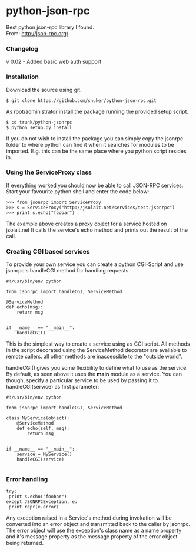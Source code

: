 # python-json-rpc


Best python json-rpc library I found.   
From: http://json-rpc.org/

### Changelog

v 0.02 - Added basic web auth support




### Installation 
Download the source using git.
```
$ git clone https://github.com/snuker/python-json-rpc.git
```
As root/administrator install the package running the provided setup script. 
```
$ cd trunk/python-jsonrpc
$ python setup.py install
```

If you do not wish to install the package you can simply copy the jsonrpc folder to where python can find it when it searches for modules to be imported. 
E.g. this can be the same place where you python script resides in. 

### Using the ServiceProxy class 
 If everything worked you should now be able to call JSON-RPC services. Start your favourite python shell and enter the code below: 
```
>>> from jsonrpc import ServiceProxy
>>> s = ServiceProxy("http://jsolait.net/services/test.jsonrpc")
>>> print s.echo("foobar")

```
 The example above creates a proxy object for a service hosted on jsolait.net It calls the service's echo method and prints out the result of the call. 

### Creating CGI based services 
 To provide your own service you can create a python CGI-Script and use jsonrpc's handleCGI method for handling requests. 
```
#!/usr/bin/env python

from jsonrpc import handleCGI, ServiceMethod

@ServiceMethod
def echo(msg):
    return msg


if __name__ == "__main__":
    handleCGI()

```
 This is the simplest way to create a service using as CGI script. All methods in the script decorated using the ServiceMethod decorator are available to remote callers. all other methods are inaccessible to the "outside world".

handleCGI() gives you some flexibility to define what to use as the service. By default, as seen above it uses the __main__ module as a service. You can though, specify a particular service to be used by passing it to handleCGI(service) as first parameter: 
```
#!/usr/bin/env python

from jsonrpc import handleCGI, ServiceMethod

class MyService(object):
    @ServiceMethod
    def echo(self, msg):
        return msg


if __name__ == "__main__":
    service = MyService()
    handleCGI(service)
    
 ```
 
 ### Error handling
 ```
 try:
  print s.echo("foobar")
except JSONRPCException, e:
  print repr(e.error)
  ```
  Any exception raised in a Service's method during invokation will be converted into an error object and transmitted back to the caller by jsonrpc. The error object will use the exception's class name as a name property and it's message property as the message property of the error object being returned. 
